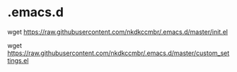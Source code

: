 # .emacs.d

wget https://raw.githubusercontent.com/nkdkccmbr/.emacs.d/master/init.el

wget https://raw.githubusercontent.com/nkdkccmbr/.emacs.d/master/custom_settings.el
